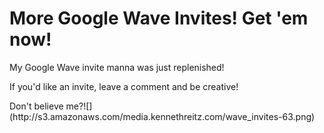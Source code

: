 # More Google Wave Invites! Get 'em now!

  My Google Wave invite manna was just replenished!

 If you'd like an invite, leave a comment and be creative!

 Don't believe me?!\[](http://s3\.amazonaws.com/media.kennethreitz.com/wave\_invites\-63\.png)

  